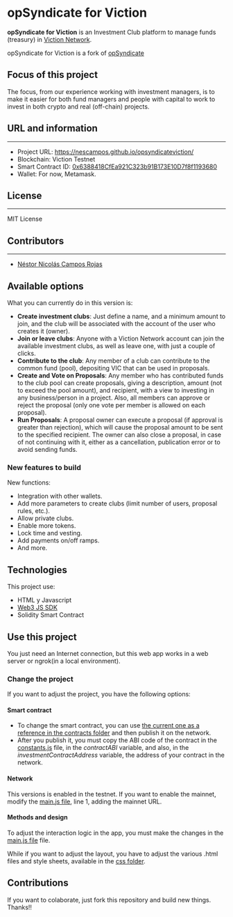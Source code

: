 # opSyndicate for Viction
**opSyndicate for Viction** is an Investment Club platform to manage funds (treasury) in [Viction Network](https://viction.xyz/).

opSyndicate for Viction is a fork of [opSyndicate](https://github.com/nescampos/opsyndicate)

## Focus of this project
The focus, from our experience working with investment managers, is to make it easier for both fund managers and people with capital to work to invest in both crypto and real (off-chain) projects.


## URL and information
----
- Project URL: https://nescampos.github.io/opsyndicateviction/
- Blockchain: Viction Testnet
- Smart Contract ID: [0x6388418CfEa921C323b91B173E10D7f8f1193680](https://testnet.vicscan.xyz/address/0x6388418CfEa921C323b91B173E10D7f8f1193680)
- Wallet: For now, Metamask.

## License
----
MIT License

## Contributors
----
- [Néstor Nicolás Campos Rojas](https://www.linkedin.com/in/nescampos/)

## Available options

What you can currently do in this version is:
- **Create investment clubs**: Just define a name, and a minimum amount to join, and the club will be associated with the account of the user who creates it (owner).
- **Join or leave clubs**: Anyone with a Viction Network account can join the available investment clubs, as well as leave one, with just a couple of clicks.
- **Contribute to the club**: Any member of a club can contribute to the common fund (pool), depositing VIC that can be used in proposals.
- **Create and Vote on Proposals**: Any member who has contributed funds to the club pool can create proposals, giving a description, amount (not to exceed the pool amount), and recipient, with a view to investing in any business/person in a project. Also, all members can approve or reject the proposal (only one vote per member is allowed on each proposal).
- **Run Proposals**: A proposal owner can execute a proposal (if approval is greater than rejection), which will cause the proposal amount to be sent to the specified recipient. The owner can also close a proposal, in case of not continuing with it, either as a cancellation, publication error or to avoid sending funds.

### New features to build

New functions:
- Integration with other wallets.
- Add more parameters to create clubs (limit number of users, proposal rules, etc.).
- Allow private clubs.
- Enable more tokens.
- Lock time and vesting.
- Add payments on/off ramps.
- And more.


## Technologies
This project use:
- HTML y Javascript
- [Web3 JS SDK](https://web3js.readthedocs.io/en/v1.10.0/)
- Solidity Smart Contract

## Use this project

You just need an Internet connection, but this web app works in a web server or ngrok(in a local environment).

### Change the project
If you want to adjust the project, you have the following options:

#### Smart contract
- To change the smart contract, you can use [the current one as a reference in the contracts folder](./contracts/InvestmentClub.sol) and then publish it on the network.
- After you publish it, you must copy the ABI code of the contract in the [constants.js](./js/constants.js) file, in the _contractABI_ variable, and also, in the _investmentContractAddress_ variable, the address of your contract in the network.

#### Network
This versions is enabled in the testnet. 
If you want to enable the mainnet, modify the [main.js file](./js/main.js), line 1, adding the mainnet URL.

#### Methods and design
To adjust the interaction logic in the app, you must make the changes in the [main.js file](./js/main.js) file.

While if you want to adjust the layout, you have to adjust the various .html files and style sheets, available in the [css folder](./css).

## Contributions

If you want to colaborate, just fork this repository and build new things. Thanks!!
